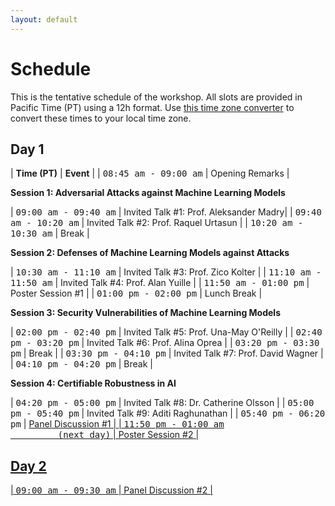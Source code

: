 ```yaml
---
layout: default
---
```


# Schedule

This is the tentative schedule of the workshop. All slots are provided
in Pacific Time (PT) using
a 12h format. Use [this time zone converter](https://www.thetimezoneconverter.com) to convert
these times to your local time zone.


## Day 1


|  **Time (PT)**                                            | **Event**                   |
|  <span style="font-family: monospace;">08:45 am - 09:00 am</span> | Opening Remarks                |

**Session 1: Adversarial Attacks against Machine Learning Models**

| <span style="font-family: monospace;">09:00 am - 09:40 am</span> | Invited Talk #1: Prof. Aleksander Madry|
| <span style="font-family: monospace;">09:40 am - 10:20 am</span> | Invited Talk #2: Prof. Raquel Urtasun                 |
| <span style="font-family: monospace;">10:20 am - 10:30 am</span> | Break             |


**Session 2: Defenses of Machine Learning Models against Attacks**

| <span style="font-family: monospace;">10:30 am - 11:10 am</span> | Invited Talk #3: Prof. Zico Kolter                 |
| <span style="font-family: monospace;">11:10 am - 11:50 am</span> | Invited Talk #4: Prof. Alan Yuille                 |
| <span style="font-family: monospace;">11:50 am - 01:00 pm</span> | Poster Session #1             |
| <span style="font-family: monospace;">01:00 pm - 02:00 pm</span> | Lunch Break             |

**Session 3: Security Vulnerabilities of Machine Learning Models**


| <span style="font-family: monospace;">02:00 pm - 02:40 pm</span> | Invited Talk #5: Prof. Una-May O'Reilly                 |
| <span style="font-family: monospace;">02:40 pm - 03:20 pm</span> | Invited Talk #6: Prof. Alina Oprea                 |
| <span style="font-family: monospace;">03:20 pm - 03:30 pm</span> | Break             |
| <span style="font-family: monospace;">03:30 pm - 04:10 pm</span> | Invited Talk #7: Prof. David Wagner             |
| <span style="font-family: monospace;">04:10 pm - 04:20 pm</span> | Break             |

**Session 4: Certifiable Robustness in AI**


| <span style="font-family: monospace;">04:20 pm - 05:00 pm</span> | Invited Talk #8: Dr. Catherine Olsson                 |
| <span style="font-family: monospace;">05:00 pm - 05:40 pm</span> | Invited Talk #9: Aditi Raghunathan                 |
| <span style="font-family: monospace;">05:40 pm - 06:20 pm</span> | <u>Panel Discussion #1<u>             |
| <span style="font-family: monospace;">11:50 pm - 01:00 am <br>&nbsp;&nbsp;&nbsp;&nbsp;&nbsp;&nbsp;&nbsp;&nbsp;&nbsp;(next day)</span> | Poster Session #2             |

## Day 2

| <span style="font-family: monospace;">09:00 am - 09:30 am</span> | <u>Panel Discussion #2<u>             |

